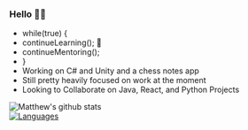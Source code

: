 ### Hello 👋🏼
- while(true) {
-   continueLearning(); 🧠
-   continueMentoring();
- }                                  
- Working on C# and Unity and a chess notes app  
- Still pretty heavily focused on work at the moment
- Looking to Collaborate on Java, React, and Python Projects
                                                                         
![Matthew's github stats](https://github-readme-stats.vercel.app/api?username=Mdbaker19&show_icons=true&theme=radical)   
[![Languages](https://github-readme-stats.vercel.app/api/top-langs/?username=Mdbaker19&langs_count=8&layout=compact&theme=chartreuse-dark)](https://github.com/Mdbaker19/github-readme-stats)
